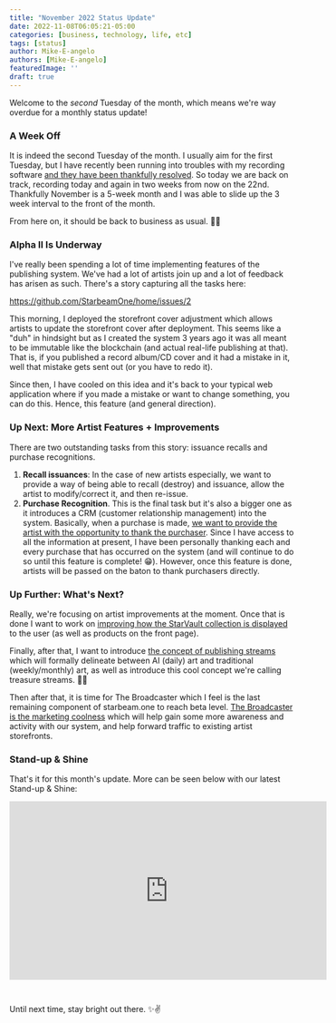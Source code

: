 ```yaml
---
title: "November 2022 Status Update"
date: 2022-11-08T06:05:21-05:00
categories: [business, technology, life, etc]
tags: [status]
author: Mike-E-angelo
authors: [Mike-E-angelo]
featuredImage: ''
draft: true
---
```


Welcome to the *second* Tuesday of the month, which means we're way overdue for a monthly status update!

### A Week Off

It is indeed the second Tuesday of the month.  I usually aim for the first Tuesday, but I have recently been running into troubles with my recording software [and they have been thankfully resolved](https://twitter.com/StarbeamOne/status/1588566148349501440).  So today we are back on track, recording today and again in two weeks from now on the 22nd.  Thankfully November is a 5-week month and I was able to slide up the 3 week interval to the front of the month.

From here on, it should be back to business as usual. 🙏🤞

### Alpha II Is Underway

I've really been spending a lot of time implementing features of the publishing system.  We've had a lot of artists join up and a lot of feedback has arisen as such.  There's a story capturing all the tasks here:

https://github.com/StarbeamOne/home/issues/2

This morning, I deployed the storefront cover adjustment which allows artists to update the storefront cover after deployment.  This seems like a "duh" in hindsight but as I created the system 3 years ago it was all meant to be immutable like the blockchain (and actual real-life publishing at that).  That is, if you published a record album/CD cover and it had a mistake in it, well that mistake gets sent out (or you have to redo it).

Since then, I have cooled on this idea and it's back to your typical web application where if you made a mistake or want to change something, you can do this.  Hence, this feature (and general direction).

### Up Next: More Artist Features + Improvements

There are two outstanding tasks from this story: issuance recalls and purchase recognitions.

1. **Recall issuances**: In the case of new artists especially, we want to provide a way of being able to recall (destroy) and issuance, allow the artist to modify/correct it, and then re-issue.
2. **Purchase Recognition**.  This is the final task but it's also a bigger one as it introduces a CRM (customer relationship management) into the system.  Basically, when a purchase is made, [we want to provide the artist with the opportunity to thank the purchaser](https://github.com/StarbeamOne/home/issues/6).  Since I have access to all the information at present, I have been personally thanking each and every purchase that has occurred on the system (and will continue to do so until this feature is complete! 😁).  However, once this feature is done, artists will be passed on the baton to thank purchasers directly.

### Up Further: What's Next?

Really, we're focusing on artist improvements at the moment.  Once that is done I want to work on [improving how the StarVault collection is displayed](https://github.com/StarbeamOne/home/issues/1) to the user (as well as products on the front page).  

Finally, after that, I want to introduce [the concept of publishing streams](https://github.com/StarbeamOne/home/issues/27) which will formally delineate between AI (daily) art and traditional (weekly/monthly) art, as well as introduce this cool concept we're calling treasure streams. 💎✨

Then after that, it is time for The Broadcaster which I feel is the last remaining component of starbeam.one to reach beta level.  [The Broadcaster is the marketing coolness](https://github.com/StarbeamOne/home/issues/17) which will help gain some more awareness and activity with our system, and help forward traffic to existing artist storefronts.

### Stand-up & Shine

That's it for this month's update.  More can be seen below with our latest Stand-up & Shine:

<iframe width="560" height="315" src="https://www.youtube.com/embed/BKBoJ4_DGkg" title="YouTube video player" frameborder="0" allow="accelerometer; autoplay; clipboard-write; encrypted-media; gyroscope; picture-in-picture" allowfullscreen style="margin-bottom: 2em"></iframe>

Until next time, stay bright out there. ✨✌
